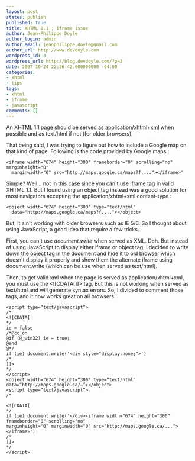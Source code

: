```yaml
---
layout: post
status: publish
published: true
title: XHTML 1.1 ; iframe issue
author: Jean-Philippe Doyle
author_login: admin
author_email: jeanphilippe.doyle@gmail.com
author_url: http://www.devdoyle.com
wordpress_id: 3
wordpress_url: http://blog.devdoyle.com/?p=3
date: 2007-10-24 22:36:42.000000000 -04:00
categories:
- xhtml
- tips
tags:
- xhtml
- iframe
- javascript
comments: []
---
```

An XHTML 1.1 page <a href="http://www.w3.org/TR/xhtml-media-types/#application-xhtml-xml" title="W3C XHTML media types" target="_blank">should be served as application/xhtml+xml</a> when possible and as text/html if not (for older browsers).

That being said, I was trying to figure out how to include a Google map on that kind of page. Following is the code provided by Google maps :

    <iframe width="674" height="300" frameborder="0" scrolling="no" marginheight="0"
      marginwidth="0" src="http://maps.google.ca/maps?f...."></iframe>'

Simple? Well .. not in this case since you can't use iframe tag in valid XHTML 1.1. But I found using an object tag instead was a good solution for most navigators accepting the application/xhtml+xml content-type :

    <object width="674" height="300" type="text/html"
      data="http://maps.google.ca/maps?f...."></object>

But, it ain't working with older browsers such as IE 5/6. So I thought about using JavaScript, a good idea that require a few tricks.

First, you can't use <em>document.write </em>when served as XML. Doh. But instead of using JavaScript to display either iframe or object tag, I decided to write down the object tag in the document and hide it to old browser which doesn't display it properly and show them the alternate iframe using document.write (which can be use when served as text/html).

Then, to get valid xml when the page is served as application/xhtml+xml, you must use the &lt;![CDATA[]]&gt; tag. But this is not working when served as text/html and will generate syntax errors. So, I divided to comment those tags, and it now works great on all browsers :

    <script type=“text/javascript”>
    /*
    <![CDATA[
    */
    ie = false
    /*@cc_on
    @if (@_win32) ie = true;
    @end
    @*/
    if (ie) document.write('<div style="display:none;">')
    /*
    ]]>
    */
    </script>
    <object width=“674″ height=“300″ type=“text/html” data=“http://maps.google.ca/…”></object>
    <script type=“text/javascript”>
    /*

    <![CDATA[
    */
    if (ie) document.write('</div><iframe width="674" height="300" frameborder="0" scrolling="no"
    marginheight="0" marginwidth="0" src="http://maps.google.ca/..."></iframe>')
    /*
    ]]>
    */
    </script>
